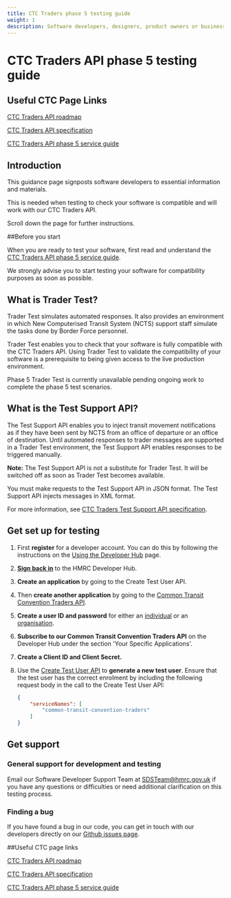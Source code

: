 ```yaml
---
title: CTC Traders phase 5 testing guide
weight: 1
description: Software developers, designers, product owners or business analysts. Integrate your software with Common Transit Convention Traders API.
---
```


# CTC Traders API phase 5 testing guide

## Useful CTC Page Links
[CTC Traders API roadmap](/roadmaps/common-transit-convention-traders-roadmap/#phase-5)

[CTC Traders API specification](/api-documentation/docs/api/service/common-transit-convention-traders/2.0)

[CTC Traders API phase 5 service guide](/guides/ctc-traders-phase5-service-guide/)

## Introduction

This guidance page signposts software developers to essential information and materials.

This is needed when testing to check your software is compatible and will work with our CTC Traders API.

Scroll down the page for further instructions.

##Before you start

When you are ready to test your software, first read and understand the [CTC Traders API phase 5 service guide](/guides/ctc-traders-phase5-service-guide/).

We strongly advise you to start testing your software for compatibility purposes as soon as possible.

## What is Trader Test?

Trader Test simulates automated responses. It also provides an environment in which New Computerised Transit System (NCTS) support staff simulate the tasks done by Border Force personnel.

Trader Test enables you to check that your software is fully compatible with the CTC Traders API. Using Trader Test to validate the compatibility of your software is a prerequisite to being given access to the live production environment.

Phase 5 Trader Test is currently unavailable pending ongoing work to complete the phase 5 test scenarios. 

## What is the Test Support API?

The Test Support API enables you to inject transit movement notifications as if they have been sent by NCTS from an office of departure or an office of destination. Until automated responses to trader messages are supported in a Trader Test environment, the Test Support API enables responses to be triggered manually. 

**Note:** The Test Support API is not a substitute for Trader Test. It will be switched off as soon as Trader Test becomes available.

You must make requests to the Test Support API in JSON format. The Test Support API injects messages in XML format.

For more information, see [CTC Traders Test Support API specification](/api-documentation/docs/api/service/common-transit-convention-traders-test-support/2.0).

## Get set up for testing

1. First **register** for a developer account. You can do this by following the instructions on the [Using the Developer Hub](/api-documentation/docs/using-the-hub) page.
2. [**Sign back in**](/developer/login) to the HMRC Developer Hub.
3. **Create an application** by going to the Create Test User API.
4. Then **create another application** by going to the [Common Transit Convention Traders API](/api-documentation/docs/api/service/common-transit-convention-traders/1.0).
5. **Create a user ID and password** for either an [individual](/api-documentation/docs/api/service/api-platform-test-user/1.0#_create-a-test-user-which-is-an-individual_post_accordion) or an [organisation](/api-documentation/docs/api/service/api-platform-test-user/1.0#_create-a-test-user-which-is-an-organisation_post_accordion).
6. **Subscribe to our Common Transit Convention Traders API** on the Developer Hub under the section 'Your Specific Applications'.
7. **Create a Client ID and Client Secret.**
8. Use the [Create Test User API](/api-documentation/docs/api/service/api-platform-test-user/1.0) to **generate a new test user**. Ensure that the test user has the correct enrolment by including the following request body in the call to the Create Test User API:

    ```json
    {   
        "serviceNames": [     
            "common-transit-convention-traders"   
        ] 
    }
    ```

## Get support

### General support for development and testing

Email our Software Developer Support Team at [SDSTeam@hmrc.gov.uk](mailto:SDSTeam@hmrc.gov.uk) if you have any questions or difficulties or need additional clarification on this testing process. 

### Finding a bug

If you have found a bug in our code, you can get in touch with our developers directly on our [Github issues page](https://github.com/hmrc/common-transit-convention-traders/issues).

##Useful CTC page links

[CTC Traders API roadmap](/roadmaps/common-transit-convention-traders-roadmap/#phase-5)

[CTC Traders API specification](/api-documentation/docs/api/service/common-transit-convention-traders/2.0)

[CTC Traders API phase 5 service guide](/guides/ctc-traders-phase5-service-guide/)
